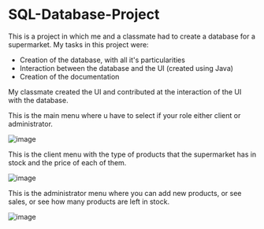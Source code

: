 # SQL-Database-Project

This is a project in which me and a classmate had to create a database for a supermarket.
My tasks in this project were:
- Creation of the database, with all it's particularities
- Interaction between the database and the UI (created using Java)
- Creation of the documentation

My classmate created the UI and contributed at the interaction of the UI with the database.

This is the main menu where u have to select if your role either client or administrator.

![image](https://github.com/rosucosm1n/Database-Project-SQL/assets/147131218/39cc4216-4eef-4ef9-8e2a-1afdde8aa3ec)

This is the client menu with the type of products that the supermarket has in stock and the price of each of them.

![image](https://github.com/rosucosm1n/Database-Project-SQL/assets/147131218/dce82b9b-239c-4d4d-956e-f193162a5ab9)

This is the administrator menu where you can add new products, or see sales, or see how many products are left in stock.

![image](https://github.com/rosucosm1n/Database-Project-SQL/assets/147131218/00bb8421-015e-4e95-a863-02bfcfe3435e)

